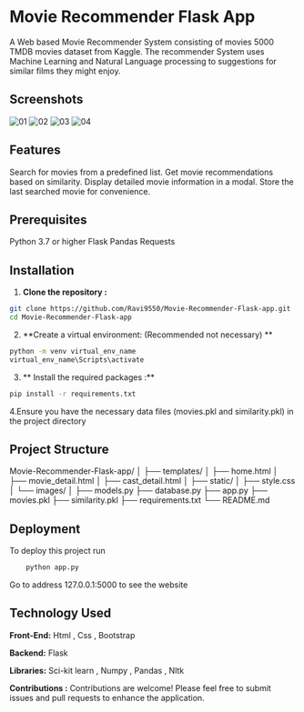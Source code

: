 #                                                                                    Movie Recommender Flask App

A Web based Movie Recommender System consisting of movies 5000 TMDB movies dataset from Kaggle. 
The recommender System uses Machine Learning and Natural Language processing to suggestions for similar films they might enjoy.




## Screenshots 
![01](https://github.com/Ravi9550/Movie-Recommender-Flask-app/assets/107767414/4079a549-fcc2-44ac-a799-8452e1e7a8f6)
![02](https://github.com/Ravi9550/Movie-Recommender-Flask-app/assets/107767414/7a791044-81fb-44b1-8ea2-7b15295fe564)
![03](https://github.com/Ravi9550/Movie-Recommender-Flask-app/assets/107767414/2656c0fc-880f-4563-9f82-0718eaab6357)
![04](https://github.com/Ravi9550/Movie-Recommender-Flask-app/assets/107767414/be1f8566-d170-4cf2-8d0e-ecd5e0fdd9f3)




## Features
Search for movies from a predefined list.
Get movie recommendations based on similarity.
Display detailed movie information in a modal.
Store the last searched movie for convenience.


## Prerequisites
Python 3.7 or higher
Flask
Pandas
Requests


## Installation
1. **Clone the repository :**
   
```bash
git clone https://github.com/Ravi9550/Movie-Recommender-Flask-app.git
cd Movie-Recommender-Flask-app
```
2. **Create a virtual environment: (Recommended not necessary) **
```bash
python -m venv virtual_env_name
virtual_env_name\Scripts\activate
```
3. ** Install the required packages :**
```bash
pip install -r requirements.txt
```
4.Ensure you have the necessary data files (movies.pkl and similarity.pkl) in the project directory


## Project Structure 

Movie-Recommender-Flask-app/
│
├── templates/
│   ├── home.html
│   ├── movie_detail.html
│   ├── cast_detail.html
│
├── static/
│   ├── style.css
│   └── images/
│
├── models.py
├── database.py
├── app.py
├── movies.pkl
├── similarity.pkl
├── requirements.txt
└── README.md

## Deployment

To deploy this project run

```bash
    python app.py
```

Go to address 127.0.0.1:5000 to see the website

## Technology Used

**Front-End:** Html , Css , Bootstrap

**Backend:** Flask

**Libraries:**  Sci-kit learn , Numpy , Pandas , Nltk

**Contributions :**
Contributions are welcome! Please feel free to submit issues and pull requests to enhance the application.


